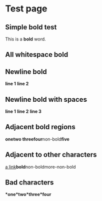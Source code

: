 <!-- docId=test-id -->

# Test page


## Simple bold test

This is a **bold** word.

## All whitespace bold



## Newline bold

**line 1**
**line 2**

## Newline bold with spaces

  **line 1**
  **line 2**
  **line 3**

## Adjacent bold regions

**onetwo threefour**<!-- -->non-bold<!-- -->**five**

## Adjacent to other characters

[a link](./index.md)<!-- -->**bold**<!-- -->non-boldmore-non-bold

## Bad characters

**\*one\*two\*three\*four**
